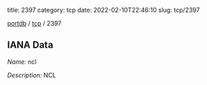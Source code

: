title: 2397
category: tcp
date: 2022-02-10T22:46:10
slug: tcp/2397

[portdb](/) / [tcp](/category/tcp.html) / 2397


## IANA Data

_Name:_ ncl

_Description:_ NCL

